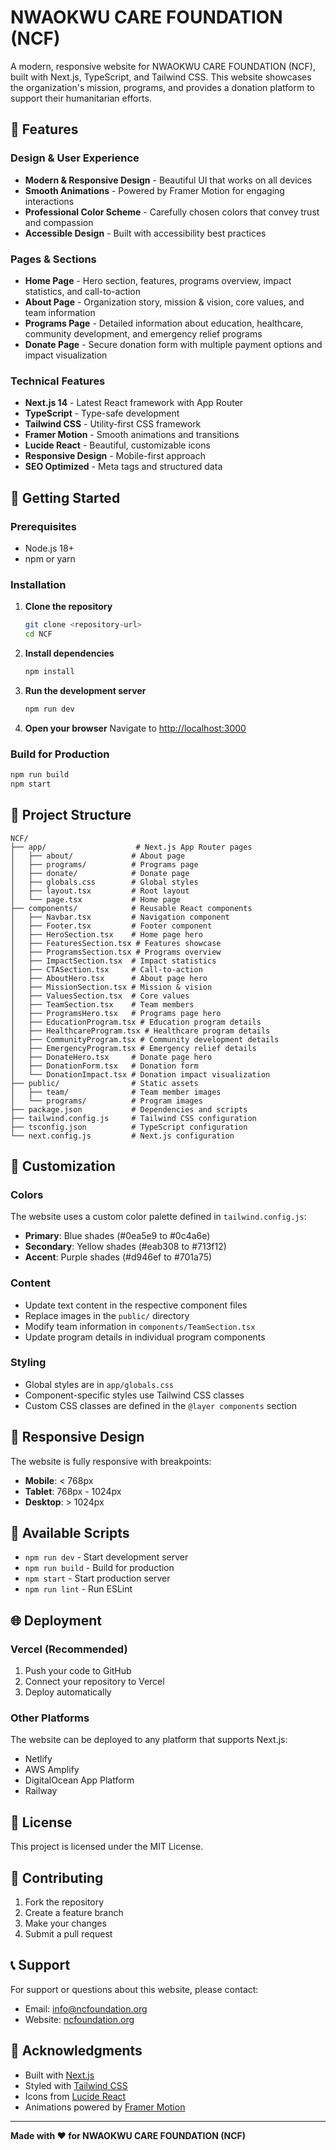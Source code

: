 # NWAOKWU CARE FOUNDATION (NCF)

A modern, responsive website for NWAOKWU CARE FOUNDATION (NCF), built with Next.js, TypeScript, and Tailwind CSS. This website showcases the organization's mission, programs, and provides a donation platform to support their humanitarian efforts.

## 🌟 Features

### Design & User Experience
- **Modern & Responsive Design** - Beautiful UI that works on all devices
- **Smooth Animations** - Powered by Framer Motion for engaging interactions
- **Professional Color Scheme** - Carefully chosen colors that convey trust and compassion
- **Accessible Design** - Built with accessibility best practices

### Pages & Sections
- **Home Page** - Hero section, features, programs overview, impact statistics, and call-to-action
- **About Page** - Organization story, mission & vision, core values, and team information
- **Programs Page** - Detailed information about education, healthcare, community development, and emergency relief programs
- **Donate Page** - Secure donation form with multiple payment options and impact visualization

### Technical Features
- **Next.js 14** - Latest React framework with App Router
- **TypeScript** - Type-safe development
- **Tailwind CSS** - Utility-first CSS framework
- **Framer Motion** - Smooth animations and transitions
- **Lucide React** - Beautiful, customizable icons
- **Responsive Design** - Mobile-first approach
- **SEO Optimized** - Meta tags and structured data

## 🚀 Getting Started

### Prerequisites
- Node.js 18+ 
- npm or yarn

### Installation

1. **Clone the repository**
   ```bash
   git clone <repository-url>
   cd NCF
   ```

2. **Install dependencies**
   ```bash
   npm install
   ```

3. **Run the development server**
   ```bash
   npm run dev
   ```

4. **Open your browser**
   Navigate to [http://localhost:3000](http://localhost:3000)

### Build for Production

```bash
npm run build
npm start
```

## 📁 Project Structure

```
NCF/
├── app/                    # Next.js App Router pages
│   ├── about/             # About page
│   ├── programs/          # Programs page
│   ├── donate/            # Donate page
│   ├── globals.css        # Global styles
│   ├── layout.tsx         # Root layout
│   └── page.tsx           # Home page
├── components/            # Reusable React components
│   ├── Navbar.tsx         # Navigation component
│   ├── Footer.tsx         # Footer component
│   ├── HeroSection.tsx    # Home page hero
│   ├── FeaturesSection.tsx # Features showcase
│   ├── ProgramsSection.tsx # Programs overview
│   ├── ImpactSection.tsx  # Impact statistics
│   ├── CTASection.tsx     # Call-to-action
│   ├── AboutHero.tsx      # About page hero
│   ├── MissionSection.tsx # Mission & vision
│   ├── ValuesSection.tsx  # Core values
│   ├── TeamSection.tsx    # Team members
│   ├── ProgramsHero.tsx   # Programs page hero
│   ├── EducationProgram.tsx # Education program details
│   ├── HealthcareProgram.tsx # Healthcare program details
│   ├── CommunityProgram.tsx # Community development details
│   ├── EmergencyProgram.tsx # Emergency relief details
│   ├── DonateHero.tsx     # Donate page hero
│   ├── DonationForm.tsx   # Donation form
│   └── DonationImpact.tsx # Donation impact visualization
├── public/                # Static assets
│   ├── team/              # Team member images
│   └── programs/          # Program images
├── package.json           # Dependencies and scripts
├── tailwind.config.js     # Tailwind CSS configuration
├── tsconfig.json          # TypeScript configuration
└── next.config.js         # Next.js configuration
```

## 🎨 Customization

### Colors
The website uses a custom color palette defined in `tailwind.config.js`:

- **Primary**: Blue shades (#0ea5e9 to #0c4a6e)
- **Secondary**: Yellow shades (#eab308 to #713f12)  
- **Accent**: Purple shades (#d946ef to #701a75)

### Content
- Update text content in the respective component files
- Replace images in the `public/` directory
- Modify team information in `components/TeamSection.tsx`
- Update program details in individual program components

### Styling
- Global styles are in `app/globals.css`
- Component-specific styles use Tailwind CSS classes
- Custom CSS classes are defined in the `@layer components` section

## 📱 Responsive Design

The website is fully responsive with breakpoints:
- **Mobile**: < 768px
- **Tablet**: 768px - 1024px  
- **Desktop**: > 1024px

## 🔧 Available Scripts

- `npm run dev` - Start development server
- `npm run build` - Build for production
- `npm start` - Start production server
- `npm run lint` - Run ESLint

## 🌐 Deployment

### Vercel (Recommended)
1. Push your code to GitHub
2. Connect your repository to Vercel
3. Deploy automatically

### Other Platforms
The website can be deployed to any platform that supports Next.js:
- Netlify
- AWS Amplify
- DigitalOcean App Platform
- Railway

## 📄 License

This project is licensed under the MIT License.

## 🤝 Contributing

1. Fork the repository
2. Create a feature branch
3. Make your changes
4. Submit a pull request

## 📞 Support

For support or questions about this website, please contact:
- Email: info@ncfoundation.org
- Website: [ncfoundation.org](https://ncfoundation.org)

## 🙏 Acknowledgments

- Built with [Next.js](https://nextjs.org/)
- Styled with [Tailwind CSS](https://tailwindcss.com/)
- Icons from [Lucide React](https://lucide.dev/)
- Animations powered by [Framer Motion](https://www.framer.com/motion/)

---

**Made with ❤️ for NWAOKWU CARE FOUNDATION (NCF)** 